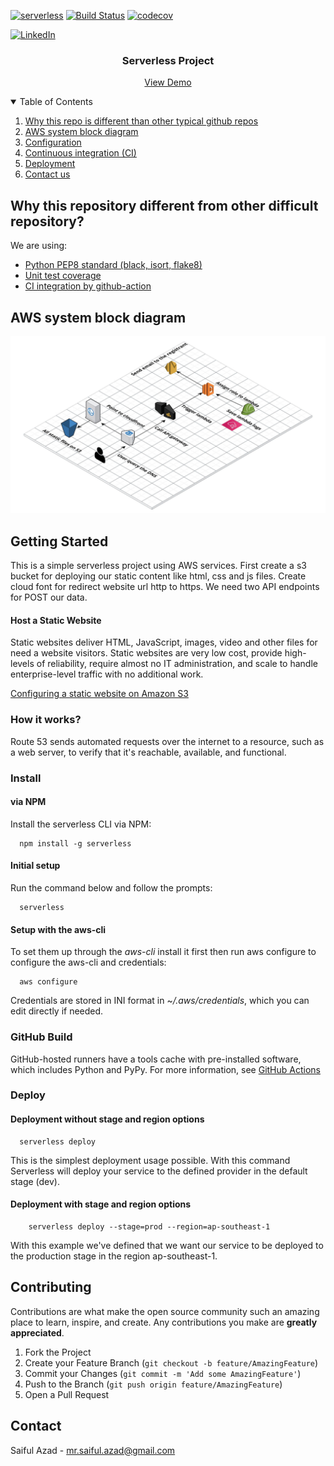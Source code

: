 [![serverless](http://public.serverless.com/badges/v3.svg)](http://www.serverless.com) [![Build Status](https://travis-ci.org/9cookies/serverless-aws-documentation.svg?branch=master)](https://travis-ci.org/9cookies/serverless-aws-documentation) [![codecov](https://codecov.io/gh/9cookies/serverless-aws-documentation/branch/master/graph/badge.svg)](https://codecov.io/gh/9cookies/serverless-aws-documentation)

[![LinkedIn][linkedin-shield]][linkedin-url]

<h3 align="center">Serverless Project</h3>

  <p align="center">
    <a href="https://careertutor.fractalslab.com/">View Demo</a>
  </p>




<!-- TABLE OF CONTENTS -->
<details open="open">
  <summary>Table of Contents</summary>
  <ol>
    <li>
        <a href="#why-different">Why this repo is different than other typical github repos</a>
    </li>
    <li>
        <a href="">AWS system block diagram</a>
        </li>
    <li>
<a href="">Configuration</a>
</li>
    <li>
<a href="">Continuous integration (CI)</a>
</li>
    <li>
<a href="">Deployment</a>
</li>
    <li>
<a href="">Contact us</a></li>

  </ol>
</details>



<!-- ABOUT THE PROJECT -->


## Why this repository different from other difficult repository?

We are using:

* [Python PEP8 standard (black, isort, flake8)](https://github.com/saifulazad/career-tutor/blob/master/.pre-commit-config.yaml)
* [Unit test coverage](https://github.com/saifulazad/career-tutor/tree/master/tests)
* [CI integration by github-action](https://github.com/saifulazad/career-tutor/blob/master/.github/workflows/python-app.yml)


## AWS system block diagram

[![Product Name Screen Shot][product-screenshot]](https://careertutor.fractalslab.com/)

[//]: # (## Configuration)

[//]: # (- create a `config.py` folder under `cvService` folder)

[//]: # (- Paste the content in `config.py`)

[//]: # (    ~~~)

[//]: # (    RECAPTCHA_SECRET = ***********)

[//]: # (    FIXED_RECAPTCHA_SECRET = *********** )

[//]: # (    ~~~)

## Getting Started

This is a simple serverless project using AWS services. First create a s3 bucket for deploying our static content like
html, css and js files. Create cloud font for redirect website url http to https. We need two API endpoints for POST our
data.

#### Host a Static Website

Static websites deliver HTML, JavaScript, images, video and other files for need a website visitors. Static websites are
very low cost, provide high-levels of reliability, require almost no IT administration, and scale to handle
enterprise-level traffic with no additional work.

[Configuring a static website on Amazon S3](https://docs.aws.amazon.com/AmazonS3/latest/userguide/HostingWebsiteOnS3Setup.html)

### How it works?

Route 53 sends automated requests over the internet to a resource, such as a web server, to verify that it's reachable,
available, and functional.

### Install

#### via NPM

Install the serverless CLI via NPM:

```shell
  npm install -g serverless
```

#### Initial setup

Run the command below and follow the prompts:

```shell
  serverless
```

#### Setup with the aws-cli

To set them up through the _aws-cli_ install it first then run aws configure to configure the aws-cli and credentials:

```shell
  aws configure
```

Credentials are stored in INI format in ~_/.aws/credentials_, which you can edit directly if needed.

### GitHub Build

GitHub-hosted runners have a tools cache with pre-installed software, which includes Python and PyPy. For more
information, see
[GitHub Actions](https://docs.github.com/en/actions/learn-github-actions)

### Deploy

#### Deployment without stage and region options

```shell
  serverless deploy
```

This is the simplest deployment usage possible. With this command Serverless will deploy your service to the defined
provider in the default stage (dev).

#### Deployment with stage and region options

```shell
    serverless deploy --stage=prod --region=ap-southeast-1
```

With this example we've defined that we want our service to be deployed to the production stage in the region
ap-southeast-1.




<!-- CONTRIBUTING -->

## Contributing

Contributions are what make the open source community such an amazing place to learn, inspire, and create. Any
contributions you make are **greatly appreciated**.

1. Fork the Project
2. Create your Feature Branch (`git checkout -b feature/AmazingFeature`)
3. Commit your Changes (`git commit -m 'Add some AmazingFeature'`)
4. Push to the Branch (`git push origin feature/AmazingFeature`)
5. Open a Pull Request

<!-- LICENSE -->

<!-- CONTACT -->

## Contact

Saiful Azad - [mr.saiful.azad@gmail.com](mr.saiful.azad@gmail.com)


[linkedin-shield]: https://img.shields.io/badge/-LinkedIn-black.svg?style=for-the-badge&logo=linkedin&colorB=555

[linkedin-url]: https://www.linkedin.com/in/saifulazad/

[product-screenshot]: images/screenshot.jpg
